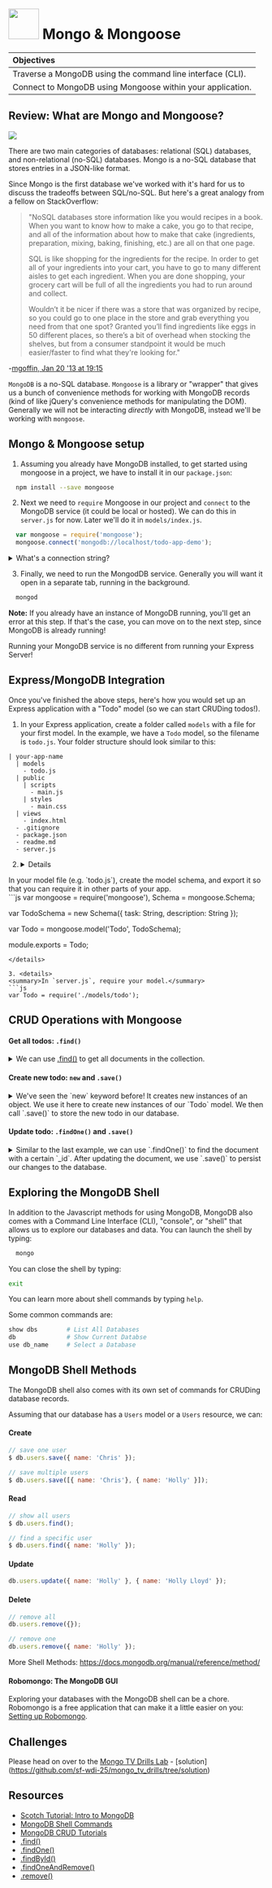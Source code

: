 # <img src="https://cloud.githubusercontent.com/assets/7833470/10423298/ea833a68-7079-11e5-84f8-0a925ab96893.png" width="60">  Mongo & Mongoose
| Objectives |
| :--- |
| Traverse a MongoDB using the command line interface (CLI). |
| Connect to MongoDB using Mongoose within your application. |

## Review: What are Mongo and Mongoose?

<img src="http://i.imgur.com/MVaVKG8.gif" />

There are two main categories of databases: relational (SQL) databases, and non-relational (no-SQL) databases. Mongo is a no-SQL database that stores entries in a JSON-like format.

Since Mongo is the first database we've worked with it's hard for us to discuss the tradeoffs between SQL/no-SQL. But here's a great analogy from a fellow on StackOverflow:
> "NoSQL databases store information like you would recipes in a book. When you want to know how to make a cake, you go to that recipe, and all of the information about how to make that cake (ingredients, preparation, mixing, baking, finishing, etc.) are all on that one page.
>
> SQL is like shopping for the ingredients for the recipe. In order to get all of your ingredients into your cart, you have to go to many different aisles to get each ingredient. When you are done shopping, your grocery cart will be full of all the ingredients you had to run around and collect.
>
> Wouldn’t it be nicer if there was a store that was organized by recipe, so you could go to one place in the store and grab everything you need from that one spot? Granted you’ll find ingredients like eggs in 50 different places, so there’s a bit of overhead when stocking the shelves, but from a consumer standpoint it would be much easier/faster to find what they're looking for."

-<a href="http://stackoverflow.com/questions/14428069/sql-and-nosql-analogy-for-the-non-technical/14428221#14428221" target="_blank">mgoffin, Jan 20 '13 at 19:15</a>

`MongoDB` is a no-SQL database. `Mongoose` is a library or "wrapper" that gives us a bunch of convenience methods for working with MongoDB records (kind of like jQuery's convenience methods for manipulating the DOM). Generally we will not be interacting _directly_ with MongoDB, instead we'll be working with `mongoose`.

## Mongo & Mongoose setup

1. Assuming you already have MongoDB installed, to get started using mongoose in a project, we have to install it in our `package.json`:

```bash
  npm install --save mongoose
```

2. Next we need to `require` Mongoose in our project and `connect` to the MongoDB service (it could be local or hosted). We can do this in `server.js` for now. Later we'll do it in `models/index.js`.

```js
  var mongoose = require('mongoose');
  mongoose.connect('mongodb://localhost/todo-app-demo');
```

  <details>
    <summary>What's a connection string?</summary>
    `mongodb://localhost/todo-app-demo` is a string formatted by specifications provided by the Mongoose package in order to connect to a MongoDB database on your local system named `todo-app-demo`. You can name it whatever you like and it will be created as soon as you save some data to it.
  </details>

3. Finally, we need to run the MongodDB service. Generally you will want it open in a separate tab, running in the background.

```bash
  mongod
```

  **Note:** If you already have an instance of MongoDB running, you'll get an error at this step. If that's the case, you can move on to the next step, since MongoDB is already running!

Running your MongoDB service is no different from running your Express Server!

## Express/MongoDB Integration
Once you've finished the above steps, here's how you would set up an Express application with a "Todo" model (so we can start CRUDing todos!).

1. In your Express application, create a folder called `models` with a file for your first model. In the example, we have a `Todo` model, so the filename is `todo.js`. Your folder structure should look similar to this:

  ```
  | your-app-name
    | models
      - todo.js
    | public
      | scripts
        - main.js
      | styles
        - main.css
    | views
      - index.html
    - .gitignore
    - package.json
    - readme.md
    - server.js
  ```

2. <details>
  <summary>In your model file (e.g. `todo.js`), create the model schema, and export it so that you can require it in other parts of your app.</summary>
  ```js
  var mongoose = require('mongoose'),
    Schema = mongoose.Schema;

  var TodoSchema = new Schema({
    task: String,
    description: String
  });

  var Todo = mongoose.model('Todo', TodoSchema);

  module.exports = Todo;
  ```
</details>

3. <details>
  <summary>In `server.js`, require your model.</summary>
  ```js
  var Todo = require('./models/todo');
  ```
</details>

## CRUD Operations with Mongoose

#### Get all todos: `.find()`

<details>
  <summary>We can use <a href="http://mongoosejs.com/docs/api.html#model_Model.find"  target="_blank">.find()</a> to get all documents in the collection.</summary>
  ```js
  // get all todos
  app.get('/api/todos', function (req, res) {
    // find all todos in db
    Todo.find(function (err, allTodos) {
      res.json({ todos: allTodos });
    });
  });
  ```

  **Note:** We can also use `.find()` to get a specific set of documents in the collection (rather than ALL documents) by setting conditions. Read more <a href="http://mongoosejs.com/docs/api.html#model_Model.find"  target="_blank">in the docs</a>.
</details>

#### Create new todo: `new` and `.save()`

<details>
  <summary>We've seen the `new` keyword before! It creates new instances of an object. We use it here to create new instances of our `Todo` model. We then call `.save()` to store the new todo in our database.</summary>
  ```js
  // create new todo
  app.post('/api/todos', function (req, res) {
    // create new todo with form data (`req.body`)
    var newTodo = new Todo(req.body);

    // save new todo in db
    newTodo.save(function (err, savedTodo) {
      res.json(savedTodo);
    });
  });
  ```
</details>

#### Get one todo: `.findOne()`

<details>
  <summary>We can use <a href="http://mongoosejs.com/docs/api.html#query_Query-findOne">.findOne()</a> to return the first document in the collection that matches certain criteria. In this case, we're looking for a todo that has a certain `_id`.</summary>
  ```js
  // get one todo
  app.get('/api/todos/:id', function (req, res) {
    // get todo id from url params (`req.params`)
    var todoId = req.params.id;

    // find todo in db by id
    Todo.findOne({ _id: todoId }, function (err, foundTodo) {
      res.json(foundTodo);
    });
  });
  ```

  **Note:** The <a href="http://mongoosejs.com/docs/api.html#model_Model.findById" target="_blank">.findById()</a> method will also return a single document matching a specified id field.
</details>

#### Update todo: `.findOne()` and `.save()`

<details>
  <summary>Similar to the last example, we can use `.findOne()` to find the document with a certain `_id`. After updating the document, we use `.save()` to persist our changes to the database.</summary>
  ```js
  // update todo
  app.put('/api/todos/:id', function (req, res) {
    // get todo id from url params (`req.params`)
    var todoId = req.params.id;

    // find todo in db by id
    Todo.findOne({ _id: todoId }, function (err, foundTodo) {
      // update the todos's attributes
      foundTodo.task = req.body.task;
      foundTodo.description = req.body.description;

      // save updated todo in db
      foundTodo.save(function (err, savedTodo) {
        res.json(savedTodo);
      });
    });
  });
  ```
</details>

#### Delete todo: `.findOneAndRemove()`

<details>
  <summary>The <a href="http://mongoosejs.com/docs/api.html#model_Model.findOneAndRemove" target="_blank">.findOneAndRemove()</a> method takes care of finding the document with a certain `_id` and removing it from the database.</summary>
  ```js
  // delete todo
  app.delete('/api/todos/:id', function (req, res) {
    // get todo id from url params (`req.params`)
    var todoId = req.params.id;

    // find todo in db by id and remove
    Todo.findOneAndRemove({ _id: todoId }, function (err, deletedTodo) {
      res.json(deletedTodo);
    });
  });
  ```
  **Note:** Another way to remove the document is by finding the document first (using `.findOne()` or  `.findById()`) and calling <a href="http://mongoosejs.com/docs/api.html#model_Model.remove" target="_blank">`.remove()`</a>.
</details>


## Exploring the MongoDB Shell

In addition to the Javascript methods for using MongoDB, MongoDB also comes with a Command Line Interface (CLI), "console", or "shell" that allows us to explore our databases and data. You can launch the shell by typing:

```bash
  mongo
```

You can close the shell by typing:

```bash
exit
```

You can learn more about shell commands by typing `help`.

Some common commands are:

```bash
show dbs        # List All Databases
db              # Show Current Databse
use db_name     # Select a Database
```


## MongoDB Shell Methods
The MongoDB shell also comes with its own set of commands for CRUDing database records.

Assuming that our database has a `Users` model or a `Users` resource, we can:

#### Create
``` js
// save one user
$ db.users.save({ name: 'Chris' });

// save multiple users
$ db.users.save([{ name: 'Chris'}, { name: 'Holly' }]);
```

#### Read
``` js
// show all users
$ db.users.find();

// find a specific user
$ db.users.find({ name: 'Holly' });
```

#### Update
``` js
db.users.update({ name: 'Holly' }, { name: 'Holly Lloyd' });
```

#### Delete
``` js
// remove all
db.users.remove({});

// remove one
db.users.remove({ name: 'Holly' });
```

More Shell Methods:
https://docs.mongodb.org/manual/reference/method/

#### Robomongo: The MongoDB GUI
Exploring your databases with the MongoDB shell can be a chore. Robomongo is a free application that can make it a little easier on you: [Setting up Robomongo](https://scotch.io/tutorials/an-introduction-to-mongodb#gui-tool:-robomongo).


## Challenges

Please head on over to the [Mongo TV Drills Lab](https://github.com/sf-wdi-25/mongo_tv_drills) - [solution] (https://github.com/sf-wdi-25/mongo_tv_drills/tree/solution)

## Resources

* [Scotch Tutorial: Intro to MongoDB](https://scotch.io/tutorials/an-introduction-to-mongodb)
* [MongoDB Shell Commands](https://docs.mongodb.org/manual/reference/mongo-shell/)
* [MongoDB CRUD Tutorials](https://docs.mongodb.org/manual/applications/crud/)
* <a href="http://mongoosejs.com/docs/api.html#model_Model.find" target="_blank">.find()</a>
* <a href="http://mongoosejs.com/docs/api.html#query_Query-findOne" target="_blank">.findOne()</a>
* <a href="http://mongoosejs.com/docs/api.html#model_Model.findById" target="_blank">.findById()</a>
* <a href="http://mongoosejs.com/docs/api.html#model_Model.findOneAndRemove" target="_blank">.findOneAndRemove()</a>
* <a href="http://mongoosejs.com/docs/api.html#model_Model.remove" target="_blank">.remove()</a>
